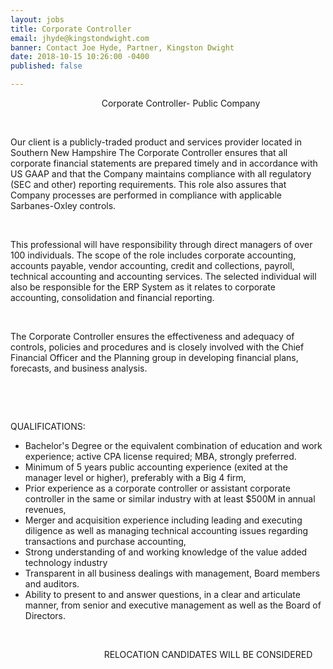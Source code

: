 ```yaml
---
layout: jobs
title: Corporate Controller
email: jhyde@kingstondwight.com
banner: Contact Joe Hyde, Partner, Kingston Dwight
date: 2018-10-15 10:26:00 -0400
published: false

---
```

                                     Corporate Controller- Public Company

 

Our client is a publicly-traded product and services provider located in Southern New Hampshire The Corporate Controller ensures that all corporate financial statements are prepared timely and in accordance with US GAAP and that the Company maintains compliance with all regulatory (SEC and other) reporting requirements. This role also assures that Company processes are performed in compliance with applicable Sarbanes-Oxley controls.

 

This professional will have responsibility through direct managers of over 100 individuals. The scope of the role includes corporate accounting, accounts payable, vendor accounting, credit and collections, payroll, technical accounting and accounting services. The selected individual will also be responsible for the ERP System as it relates to corporate accounting, consolidation and financial reporting. 

 

The Corporate Controller ensures the effectiveness and adequacy of controls, policies and procedures and is closely involved with the Chief Financial Officer and the Planning group in developing financial plans, forecasts, and business analysis. 

 

 

QUALIFICATIONS:

* Bachelor's Degree      or the equivalent combination of education and work experience; active CPA      license required; MBA, strongly preferred. 
* Minimum of 5 years      public accounting experience (exited at the manager level or higher),      preferably with a Big 4 firm,
* Prior experience as      a corporate controller or assistant corporate controller in the same or similar      industry with at least $500M in annual revenues,
* Merger and      acquisition experience including leading and executing diligence as well      as managing technical accounting issues regarding transactions and      purchase accounting,
* Strong      understanding of and working knowledge of the value added technology      industry
* Transparent in all      business dealings with management, Board members and auditors.
* Ability to present      to and answer questions, in a clear and articulate manner, from senior and      executive management as well as the Board of Directors.

 

                                      RELOCATION CANDIDATES WILL BE CONSIDERED